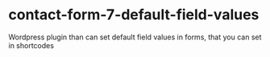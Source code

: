 # contact-form-7-default-field-values
Wordpress plugin than can set default field values in forms, that you can set in shortcodes
